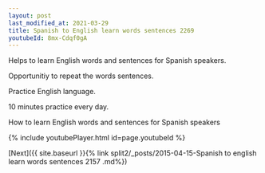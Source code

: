 ```yaml
---
layout: post
last_modified_at: 2021-03-29
title: Spanish to English learn words sentences 2269 
youtubeId: 8mx-Cdqf0gA
---
```

 
 
Helps to learn English words and sentences for Spanish speakers.

Opportunitiy to repeat the words sentences. 

Practice English language. 
 
10 minutes practice every day. 
 
How to learn English words and sentences for Spanish speakers 
 
{% include youtubePlayer.html id=page.youtubeId %}
 
 
[Next]({{ site.baseurl }}{% link  split2/_posts/2015-04-15-Spanish to english learn words sentences 2157 .md%})
 
